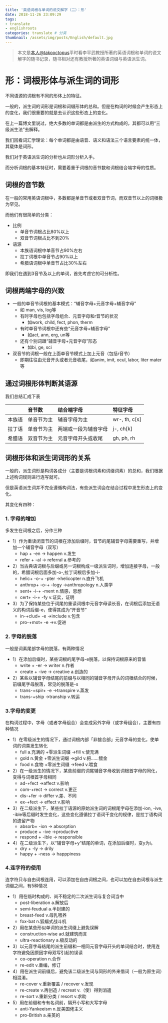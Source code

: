```yaml
---
title: '英语词根与单词的说文解字（二）：形'
date: 2018-11-26 23:09:29
tags: 
- translate
- englishroots
categories: translate # 分类
thumbnail: /assets/img/posts/English/default.jpg
---
```


>本文是[本人@takooctopus](https://takooctopus.github.io "たこ焼きのGITHUB")平时看李平武教授所著的英语词根和单词的说文解字的随书记录，随书相对还有教授所著的英语词缀与英语派生词。

# 形：词根形体与派生词的词形

不同语源的词根有不同的形体上的特征。

一般的，派生词的词形是词根和词缀形体的总和。但是在构词的时候会产生形态上的变化，我们很重要的就是去认识这些形态上的变化。

在上一篇博文里说过，绝大多数的单词都是由派生的方式构成的，其都可以用“三级派生法”去解释。

我们回看词汇学理论：每个单词都是由语音、语义和语法三个语言要素的统一体，其载体是词形。

我们对于英语派生词的分析也从词形分析入手。

而分析词根的基本特征时，需要着重于词根的音节数和词根结合端字母的性质。

## 词根的音节数

在一般的常用英语词根中，多数都是单音节或者双音节词，而双音节以上的词根极为罕见。

而他们有很简单的分类：
- 比例
  - 单音节词根占比80%以上
  - 双音节词根占比不到20%
- 语源
  - 本族语词根中单音节占90%左右
  - 拉丁词根中单音节占90%以上
  - 希腊语词根中单音节占比30%左右

即我们在遇到3音节及以上的单词，首先考虑它的可分析性。

## 词根两端字母的兴致

- 一般的单音节词根的基本模式：“辅音字母+元音字母+辅音字母”
  - 如 man, vis, log等
  - 有时字母也包括字母组合、元音字母和r音节的状况
    - 如work, child, fect, phon, therm
  - 有时单音节词根中还有些“元音字母+辅音字母”
    - 如act, ann, erg, un等
  - 还有个别词跟“辅音字母+元音字母”形态
    - 如bi, ge, sci
- 双音节的词根一般在上面单音节模式上加上元音（包括r音节）
  - 即期往往由元音开头或者元音收尾，如anim, imit, ocul, labor, liter mater等

## 通过词根形体判断其语源

我们总结汇成下表

||音节数|结合端字母|特征字母|
|:-- |:-- |:-- |:-- |
|本族语|单音节为主|辅音字母为主|wr-, th, c[s]|
|拉丁语|单音节为主|两端或一段为辅音字母|j-, ch[k]|
|希腊语|双音节为主|元音字母开头或收尾|gh, ph, rh|


## 词根形体和派生词词形的关系

一般的，派生词形是构词各成分（主要是词根词素和词缀词素）的总和，我们根据上述构词规则进行连写就可。

但是英语派生词并不完全遵循构词法，有些派生词会在结合过程中发生形态上的变化。

其变化有四种：

### 1. 字母的增加

多发生在词根之后，分作三种

-  1）作为重读闭音节的词根在添加后缀时，音节的尾辅音字母需要重写，并增加一个辅音字母（双写）
   - hap + -en -> happen v.发生
   - refer + -al -> referral a.参考的
- 2）当古典语词根与后缀或另一词根构成一级派生词时，增加连接字母，一般的，希腊词根后面多加-o-,拉丁词根后多加-i-
  - helic+ -o-+ -pter ->helicopter n.直升飞机
  - anthrop+ -o-+ -logy ->anthropology n.人类学
  - sent+ -i-+ -ment n.情感，思想
  - cert+ -i-+ -fy v.证实，证明
- 3）为了保持某些位于词尾的重读词根中元音字母读长音，在词根后添加无语义的构词后缀-e，使得其成为“开音节”
  - in-+clud+ -e ->include v.包含
  - pro-+mot+ -e ->v.促进
  
### 2. 字母的脱落

一般是词素尾部字母的脱落，有两种情况

- 1）在添加后缀时，某些词根的尾字母-e脱落，以保持词根原来的音值
  - write + -er -> writer n.作者
  - create + -ive -> creative a.创造的
- 2）某些以辅音字母结尾的前缀与以相同的辅音字母开头的词根结合的时候，前缀尾字母脱落，常见的脱落是-s
  - trans-+spir+ -e ->transpire v.蒸发
  - trans-+ship ->tranship v.转运

### 3.字母的变更

在构词过程中，字母（或者字母组合）会变成另外字母（或字母组合），主要有四种情况

- 1）在零级派生的情况下，通过词根内部「非接合部」元音字母的变化，使单词的词类发生转化
  - full a.充满的 +零派生词缀 ->fill v.使充满
  - gold n.黄金 +零派生词缀 ->gild v.把……镀金
  - food n.食物 +零派生词缀 ->feed v.喂食
- 2）在一级派生的情况下，某些前缀的词尾辅音字母收到词根首字母的同化，变得与词根首字母相同
  - ad-+fect ->affect v.影响
  - com-+rect -> correct v.更正
  - dis-+fer -> differ v.差、不同
  - ex-+fect -> effect v.影响
- 3）在二级派生下，某些拉丁语源的原始派生词的词根尾字母在添加-ion, -ive, -ible等后缀时发生变化，这些变化遵循拉丁语词干变化的规律，是拉丁语构词的遗留产物
  - absorb+ -ion -> absorption
  - produce + -ive ->productive
  - respond + -ible -> responsible
- 4）在二级派生下，以“辅音字母+y”结尾的单词，在添加后缀时，变y为i。
  - dry + -ly -> drily
  - happy + -ness -> happpiness

### 4.连字符的使用

连字符只与自由词根连用，可以添加在自由词根之间，也可以加在自由词根与派生词缀之间，有5种情况
- 1）用在临时构成的、尚不稳定的二次派生词与复合词当中
  - post-liberation a.解放后
  - semi-feudual a.半封建的
  - breast-feed v.母乳喂养
  - fox-bat n.狐蝠式战斗机
- 2）用在某些形似单词的派生词缀上避免误解
  - construction-wise ad.就建筑而言
  - ultra-reactionary a.极反动的
- 3）以元音字母结尾的派生前缀和一相同元音字母开头的单词结合时，使用连字符避免因原因字母双写引起的误读
  - co-operation n.合作
  - re-edit v.重编，修订
- 4）用在派生词前缀后，避免该二级派生词与同形的外来借词（一般为原生词）相混淆。
  - re-cover v.重新覆盖 / recover v.发现
  - re-create v.再创造 / recreat v.（使）得到消遣
  - re-sort v.重新分类 / resort v.求助
- 5）用在前缀和专有名词前，隔开小写和大写字母
  - anti-Yankeeism n.反美国佬主义
  - pro-British a.亲英的